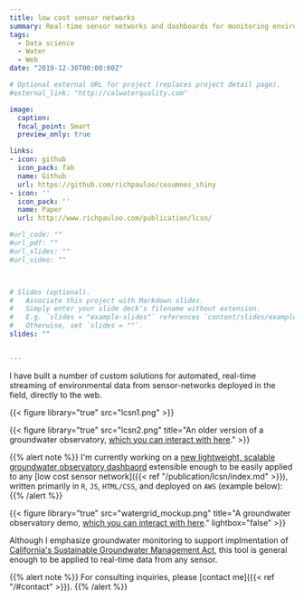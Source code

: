 ```yaml
---
title: low cost sensor networks
summary: Real-time sensor networks and dashboards for monitoring environmental data.
tags: 
  - Data science
  - Water
  - Web
date: "2019-12-30T00:00:00Z"

# Optional external URL for project (replaces project detail page).
#external_link: "http://calwaterquality.com"

image:
  caption: 
  focal_point: Smart
  preview_only: true

links:
- icon: github
  icon_pack: fab
  name: Github
  url: https://github.com/richpauloo/cosumnes_shiny
- icon: ''
  icon_pack: ''
  name: Paper
  url: http://www.richpauloo.com/publication/lcsn/

#url_code: ""
#url_pdf: ""
#url_slides: ""
#url_video: ""



# Slides (optional).
#   Associate this project with Markdown slides.
#   Simply enter your slide deck's filename without extension.
#   E.g. `slides = "example-slides"` references `content/slides/example-slides.md`.
#   Otherwise, set `slides = ""`.
slides: ""


---
```


I have built a number of custom solutions for automated, real-time streaming of environmental data from sensor-networks deployed in the field, directly to the web.  

{{< figure library="true" src="lcsn1.png" >}} 

{{< figure library="true" src="lcsn2.png" title="An older version of a groundwater observatory, [which you can interact with here](http://ucwater.org/gw_obs/)." >}}  


{{% alert note %}}
I'm currently working on a [new lightweight, scalable groundwater observatory dashbaord](http://richpauloo.com/gwo/) extensible enough to be easily applied to any [low cost sensor network]({{< ref "/publication/lcsn/index.md" >}}), written primarily in `R`, `JS`, `HTML/CSS`, and deployed on `AWS` (example below):  
{{% /alert %}}

{{< figure library="true" src="watergrid_mockup.png" title="A groundwater observatory demo, [which you can interact with here](http://richpauloo.com/gwo/)." lightbox="false" >}}  

Although I emphasize groundwater monitoring to support implmentation of [California's Sustainable Groundwater Management Act](https://water.ca.gov/Programs/Groundwater-Management/SGMA-Groundwater-Management), this tool is general enough to be applied to real-time data from any sensor.  

{{% alert note %}}
For consulting inquiries, please [contact me]({{< ref "/#contact" >}}).
{{% /alert %}}
